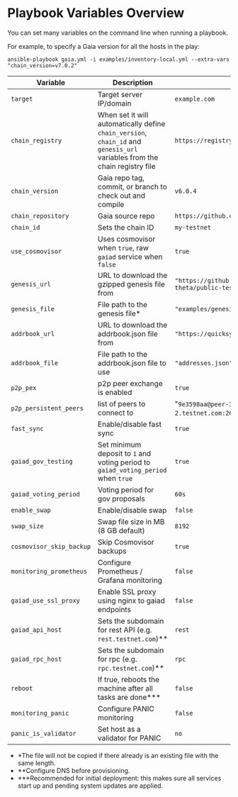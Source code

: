 # Playbook Variables Overview

You can set many variables on the command line when running a playbook.

For example, to specify a Gaia version for all the hosts in the play:
```
ansible-playbook gaia.yml -i examples/inventory-local.yml --extra-vars "chain_version=v7.0.2"
```

| Variable                 | Description                                                                       | Example Value                                                                                       |
|--------------------------|-----------------------------------------------------------------------------------|-----------------------------------------------------------------------------------------------------|
| `target` | Target server IP/domain | `example.com` |
| `chain_registry` | When set it will automatically define `chain_version`, `chain_id` and `genesis_url` variables from the chain registry file | `https://registry.ping.pub/testnets/theta/chain.json` |
| `chain_version`          | Gaia repo tag, commit, or branch to check out and compile                         | `v6.0.4`                                                                                            |
| `chain_repository`       | Gaia source repo                                                                  | `https://github.com/cosmos/gaia.git`                                                                |
| `chain_id`               | Sets the chain ID                                                                 | `my-testnet`                                                                                        |
| `use_cosmovisor`         | Uses cosmovisor when `true`, raw `gaiad` service when `false`                     | `true`                                                                                              |
| `genesis_url`            | URL to download the gzipped genesis file from                                     | `"https://github.com/cosmos/testnets/raw/master/v7-theta/public-testnet/genesis.json.gz"` |
| `genesis_file`           | File path to the genesis file*                                                    | `"examples/genesis-three-node.json"`                                                                |
| `addrbook_url`           | URL to download the addrbook.json file from                                       | `"https://quicksync.io/addrbook.cosmos.json"`                                                       |
| `addrbook_file`          | File path to the addrbook.json file to use                                        | `"addresses.json"`                                                                                  |
| `p2p_pex`                | p2p peer exchange is enabled                                                      | `true`                                                                                              |
| `p2p_persistent_peers`   | list of peers to connect to                                                       | "`9e3598aa@peer-1.testnet.com:26656,6bf6361@peer-2.testnet.com:26656`"                              |
| `fast_sync`              | Enable/disable fast sync                                                          | `true`                                                                                              |
| `gaiad_gov_testing`      | Set minimum deposit to `1` and voting period to `gaiad_voting_period` when `true` | `true`                                                                                              |
| `gaiad_voting_period`    | Voting period for gov proposals                                                   | `60s`                                                                                               |
| `enable_swap`            | Enable/disable swap                                                               | `false`                                                                                             |
| `swap_size`              | Swap file size in MB (8 GB default)                                               | `8192`                                                                                              |
| `cosmovisor_skip_backup` | Skip Cosmovisor backups                                                           | `true`                                                                                              |
| `monitoring_prometheus`  | Configure Prometheus / Grafana monitoring                                         | `false`                                                                                             |
| `gaiad_use_ssl_proxy`    | Enable SSL proxy using nginx to gaiad endpoints                                   | `false`                                                                                             |
| `gaiad_api_host`         | Sets the subdomain for rest API (e.g. `rest.testnet.com`)**                       | `rest`                                                                                              |
| `gaiad_rpc_host`         | Sets the subdomain for rpc (e.g. `rpc.testnet.com`)**                             | `rpc`                                                                                               |
| `reboot`                 | If true, reboots the machine after all tasks are done***                          | `false`                                                                                             |
| `monitoring_panic`       | Configure PANIC monitoring                                                        | `false`                                                                                             |
| `panic_is_validator`     | Set host as a validator for PANIC                                                 | `no`                                                                                                |

- *The file will not be copied if there already is an existing file with the same length.  
- **Configure DNS before provisioning.  
- ***Recommended for initial deployment: this makes sure all services start up and pending system updates are applied.
